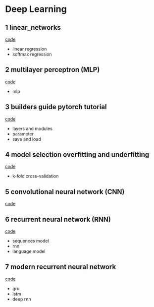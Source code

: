# Deep Learning

## 1 linear_networks
[code](./linear_networks)
- linear regression
- softmax regression

## 2 multilayer perceptron (MLP)
[code](./multilayer_perceptron)
- mlp

## 3 builders guide pytorch tutorial
[code](./builders_guide_pytorch_tutorial)
- layers and modules
- parameter
- save and load

## 4 model selection overfitting and underfitting
[code](./model_selection_overfitting_underfitting)
- k-fold cross-validation

## 5 convolutional neural network (CNN)
[code](convolutional_neural_network)

## 6 recurrent neural network (RNN)
[code](recurrent_neural_network_RNN)
- sequences model
- rnn
- language model

## 7 modern recurrent neural network
[code](./modern_recurrent_neural_network)
- gru
- lstm
- deep rnn